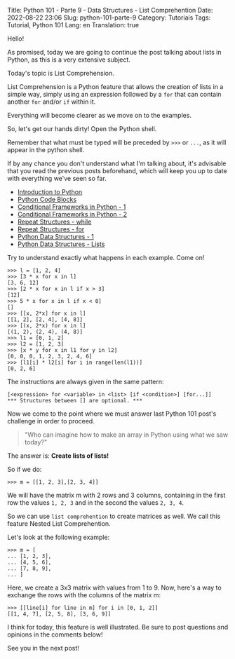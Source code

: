 Title: Python 101 - Parte 9 - Data Structures - List Comprehention
Date: 2022-08-22 23:06
Slug: python-101-parte-9
Category: Tutoriais
Tags: Tutorial, Python 101
Lang: en
Translation: true

Hello!

As promised, today we are going to continue the post talking about lists in Python, as this is a very extensive subject.

Today's topic is List Comprehension.

List Comprehension is a Python feature that allows the creation of lists in a simple way, simply using an expression followed by a `for` that can contain another `for` and/or `if` within it.

Everything will become clearer as we move on to the examples.

So, let's get our hands dirty! Open the Python shell.

Remember that what must be typed will be preceded by `>>>` or `...`, as it will appear in the python shell.

If by any chance you don't understand what I'm talking about, it's advisable that you read the previous posts beforehand, which will keep you up to date with everything we've seen so far.

* [Introduction to Python]({filename}/Tutoriais/en/python101.md)
* [Python Code Blocks]({filename}/Tutoriais/en/python101.2.md)
* [Conditional Frameworks in Python - 1]({filename}/Tutoriais/en/python101.3.md)
* [Conditional Frameworks in Python - 2]({filename}/Tutoriais/en/python101.4.md)
* [Repeat Structures - while]({filename}/Tutoriais/en/python101.5.md)
* [Repeat Structures - for]({filename}/Tutoriais/en/python101.6.md)
* [Python Data Structures - 1]({filename}/Tutoriais/en/python101.7.md)
* [Python Data Structures - Lists]({filename}/Tutoriais/en/python101.8.md)

Try to understand exactly what happens in each example. Come on!

    >>> l = [1, 2, 4]
    >>> [3 * x for x in l]
    [3, 6, 12]
    >>> [2 * x for x in l if x > 3]
    [12]
    >>> 5 * x for x in l if x < 0]
    []
    >>> [[x, 2*x] for x in l]
    [[1, 2], [2, 4], [4, 8]]
    >>> [(x, 2*x) for x in l]
    [(1, 2), (2, 4), (4, 8)]
    >>> l1 = [0, 1, 2]
    >>> l2 = [1, 2, 3]
    >>> [x * y for x in l1 for y in l2]
    [0, 0, 0, 1, 2, 3, 2, 4, 6]
    >>> [l1[i] * l2[i] for i in range(len(l1))]
    [0, 2, 6]

The instructions are always given in the same pattern:

    [<expression> for <variable> in <list> [if <condition>] [for...]]
    *** Structures between [] are optional. ***

Now we come to the point where we must answer last Python 101 post's challenge in order to proceed.

> "Who can imagine how to make an array in Python using what we saw today?"

The answer is: **Create lists of lists!**

So if we do:

    >>> m = [[1, 2, 3],[2, 3, 4]]

We will have the matrix m with 2 rows and 3 columns, containing in the first row the values ​​`1, 2, 3` and in the second the values ​​`2, 3, 4`.

So we can use `list comprehention` to create matrices as well. We call this feature Nested List Comprehention.

Let's look at the following example:

    >>> m = [
    ... [1, 2, 3],
    ... [4, 5, 6],
    ... [7, 8, 9],
    ... ]

Here, we create a 3x3 matrix with values ​​from 1 to 9.
Now, here's a way to exchange the rows with the columns of the matrix m:

    >>> [[line[i] for line in m] for i in [0, 1, 2]]
    [[1, 4, 7], [2, 5, 8], [3, 6, 9]]

I think for today, this feature is well illustrated. Be sure to post questions and opinions in the comments below!

See you in the next post!